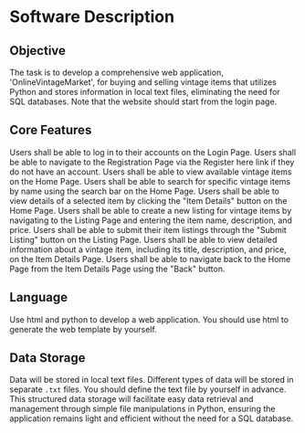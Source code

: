 # Software Description

## Objective
The task is to develop a comprehensive web application, 'OnlineVintageMarket', for buying and selling vintage items that utilizes Python and stores information in local text files, eliminating the need for SQL databases. Note that the website should start from the login page.


## Core Features
Users shall be able to log in to their accounts on the Login Page.
Users shall be able to navigate to the Registration Page via the Register here link if they do not have an account.
Users shall be able to view available vintage items on the Home Page.
Users shall be able to search for specific vintage items by name using the search bar on the Home Page.
Users shall be able to view details of a selected item by clicking the "Item Details" button on the Home Page.
Users shall be able to create a new listing for vintage items by navigating to the Listing Page and entering the item name, description, and price.
Users shall be able to submit their item listings through the "Submit Listing" button on the Listing Page.
Users shall be able to view detailed information about a vintage item, including its title, description, and price, on the Item Details Page.
Users shall be able to navigate back to the Home Page from the Item Details Page using the "Back" button.

## Language

Use html and python to develop a web application.
You should use html to generate the web template by yourself.
## Data Storage
Data will be stored in local text files.
Different types of data will be stored in separate `.txt` files.
You should define the text file by yourself in advance.
This structured data storage will facilitate easy data retrieval and management through simple file manipulations in Python, ensuring the application remains light and efficient without the need for a SQL database.
